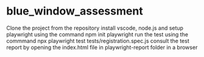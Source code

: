# blue_window_assessment
Clone the project from the repository
install vscode, node.js and setup playwright using the command npm init playwright
run the test using the commmand npx playwright test tests/registration.spec.js
consult the test report by opening the index.html file in playwright-report folder in a browser
